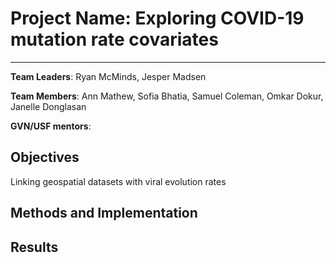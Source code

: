 # Project Name: Exploring COVID-19 mutation rate covariates  
---
**Team Leaders**: Ryan McMinds, Jesper Madsen

**Team Members**:  Ann Mathew, Sofia	Bhatia, Samuel Coleman, Omkar	Dokur, Janelle Donglasan

**GVN/USF mentors**:



## Objectives

Linking geospatial datasets with viral evolution rates

## Methods and Implementation

## Results 

